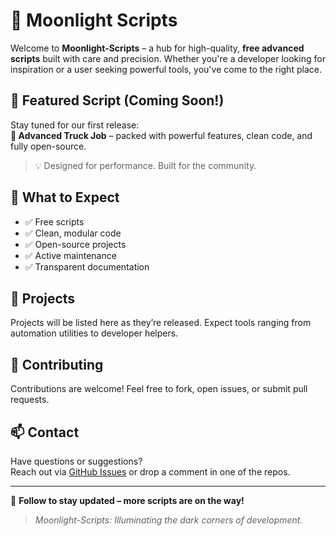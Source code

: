 # 🌙 Moonlight Scripts

Welcome to **Moonlight-Scripts** – a hub for high-quality, **free advanced scripts** built with care and precision. Whether you're a developer looking for inspiration or a user seeking powerful tools, you've come to the right place.

## 🚀 Featured Script (Coming Soon!)
Stay tuned for our first release:  
**🔧 Advanced Truck Job** – packed with powerful features, clean code, and fully open-source.

> 💡 Designed for performance. Built for the community.

## 🧰 What to Expect
- ✅ Free scripts
- ✅ Clean, modular code
- ✅ Open-source projects
- ✅ Active maintenance
- ✅ Transparent documentation

## 📂 Projects
Projects will be listed here as they’re released. Expect tools ranging from automation utilities to developer helpers.

## 🤝 Contributing
Contributions are welcome! Feel free to fork, open issues, or submit pull requests.

## 📫 Contact
Have questions or suggestions?  
Reach out via [GitHub Issues](https://github.com/Moonlight-Scripts) or drop a comment in one of the repos.

---

🧠 **Follow to stay updated – more scripts are on the way!**

> _Moonlight-Scripts: Illuminating the dark corners of development._

